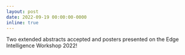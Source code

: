 ```yaml
---
layout: post
date: 2022-09-19 00:00:00-0000
inline: true
---
```


Two extended abstracts accepted and posters presented on the Edge Intelligence Workshop 2022!
